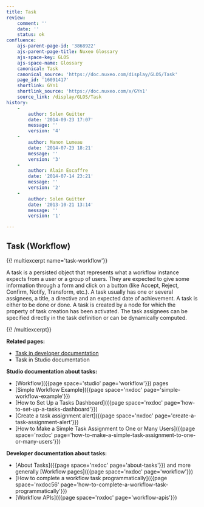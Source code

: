 ```yaml
---
title: Task
review:
    comment: ''
    date: ''
    status: ok
confluence:
    ajs-parent-page-id: '3868922'
    ajs-parent-page-title: Nuxeo Glossary
    ajs-space-key: GLOS
    ajs-space-name: Glossary
    canonical: Task
    canonical_source: 'https://doc.nuxeo.com/display/GLOS/Task'
    page_id: '16091417'
    shortlink: GYn1
    shortlink_source: 'https://doc.nuxeo.com/x/GYn1'
    source_link: /display/GLOS/Task
history:
    -
        author: Solen Guitter
        date: '2014-09-23 17:07'
        message: ''
        version: '4'
    -
        author: Manon Lumeau
        date: '2014-07-23 18:21'
        message: ''
        version: '3'
    -
        author: Alain Escaffre
        date: '2014-07-14 23:21'
        message: ''
        version: '2'
    -
        author: Solen Guitter
        date: '2013-10-21 13:14'
        message: ''
        version: '1'

---
```

## Task (Workflow)

{{! multiexcerpt name='task-workflow'}}

A task is a persisted object that represents what a workflow instance expects from a user or a group of users. They are expected to give some information through a form and click on a button (like Accept, Reject, Confirm, Notify, Transform, etc.). A task usually has one or several assignees, a title, a directive and an expected date of achievement. A task is either to be done or done. A task is created by a node for which the property of task creation has been activated. The task assignees can be specified directly in the task definition or can be dynamically computed.

{{! /multiexcerpt}}

**Related pages:**

*   [Task in developer documentation](http://doc.nuxeo.com/x/OwzF)
*   Task in Studio documentation

**Studio documentation about tasks:**

*   [Workflow]({{page space='studio' page='workflow'}}) pages
*   [Simple Workflow Example]({{page space='nxdoc' page='simple-workflow-example'}})
*   [How to Set Up a Tasks Dashboard]({{page space='nxdoc' page='how-to-set-up-a-tasks-dashboard'}})
*   [Create a task assignment alert]({{page space='nxdoc' page='create-a-task-assignment-alert'}})
*   [How to Make a Simple Task Assignment to One or Many Users]({{page space='nxdoc' page='how-to-make-a-simple-task-assignment-to-one-or-many-users'}})

**Developer documentation about tasks:**

*   [About Tasks]({{page space='nxdoc' page='about-tasks'}}) and more generally [Workflow pages]({{page space='nxdoc' page='workflow'}})
*   [How to complete a workflow task programmatically]({{page space='nxdoc56' page='how-to-complete-a-workflow-task-programmatically'}})
*   [Workflow APIs]({{page space='nxdoc' page='workflow-apis'}})
